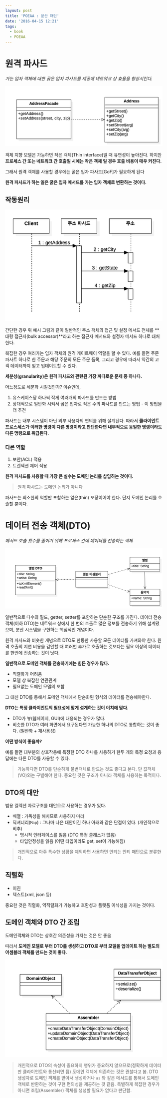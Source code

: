 ```yaml
---
layout: post
title: 'POEAA : 분산 패턴'
date: '2016-04-15 12:21'
tags:
  - book
  - POEAA
---
```


# 원격 파사드

_가는 입자 객체에 대한 굵은 입자 파사드를 제공해 네트워크 상 효율을 향상시킨다._

![원격 파사트 예시](/attach/2016/POEAA/ClassDiagram-RemoteFacade.png)

객체 지향 모델은 가능하면 작은 객체(Thin interface)일 때 유연성이 높아진다.
하지만 **프로세스 간 또는 네트워크 간 호출일 시에는 작은 객체 일 경우 호출 비용이 매우 커진다.**

그래서 원격 객체를 사용할 경우에는 굵은 입자 파사드[GoF]가 필요하게 된다

**원격 파사드가 하는 일은 굵은 입자 메서드를 가는 입자 객체로 변환하는 것이다.**

## 작동원리

![파사드를 한 번 호출 하면 파사드가 도메인 객체를 여러번 호출할 수 있다.](/attach/2016/POEAA/SequenceDiagram-RemoteFacade.png)

간단한 경우 위 예시 그림과 같이 일반적인 주소 객체의 접근 및 설정 메서드 전체를 **대량 접근자(bulk accessor)**라고 하는 접근자 메서드와 설정자 메서드 하나로 대처한다.

복잡한 경우 여러가는 입자 객체의 원격 게이트웨이 역할을 할 수 있다.
예를 들면 주문 파사트 하나로 한 주문과 해당 주문의 모든 주문 품목, 그리고 경우에 따라서 약간의 고객 데이터까지 얻고 업데이트할 수 있다.

**세분성(granularity)은 원격 파사드와 관련된 가장 까다로운 문제 중 하나다.**

어느정도로 세분화 시킬것인가? 이슈인데,

1. 유스케이스당 하나씩 작게 여러개의 파사드를 만드는 방법
2. 상대적으로 일반화 시켜서 굵은 입자로 적은 수의 파사드를 만드는 방법 - 이 방법을 더 추천

파사드는 내부 시스템이 아닌 외부 사용자의 편의를 위해 설계된다. 따라서 **클라이언트 프로스세스가 이러한 명령이 다른 명령이라고 판단한다면 내부적으로 동일한 명령이라도 다른 명령으로 취급된다.**

### 다른 역할

1. 보안(ACL) 적용
2. 트랜젝션 제어 적용

**원격 파사드를 사용할 때 가장 큰 실수는 도메인 논리를 삽입하는 것이다.**

> 원격 파사드는 도메인 논리가 아니다

파사드는 최소한의 역할만 포함하는 얇은(thin) 포장이어야 한다. 단지 도메인 논리를 호출할 뿐이다.

# 데이터 전송 객체(DTO)

_메서드 호출 횟수를 줄이기 위해 프로세스 간에 데이터를 전송하는 객체_

![데이터 전송 객체](/attach/2016/POEAA/ClassDiagram-DTO.png)

일반적으로 다수의 필드, getter, setter를 포함하는 단순한 구조를 가진다.
데이터 전송 객체(이하 DTO)는 네트워크 상에서 한 번의 호출로 많은 정보를 전송하기 위해 설계됐으며, 분산 시스템을 구현하는 핵심적인 개념이다.

원격 파사드와 비슷한 개념으로 DTO도 한동한 사용할 모든 데이터를 가져와야 한다. 원격 호출의 지연 비용을 감안할 때 여러번 추가로 호출하는 것보다는 필요 이상의 데이터를 한번에 전송하는 것이 낫다.

**일반적으로 도메인 객체를 전송하기에는 힘든 경우가 많다.**

- 직렬화가 어려움
- 모델 상 복잡한 연관관계
- 필요없는 도메인 모델의 포함

그 대신 DTO를 통해서 도메인 객체에서 단순화된 형식의 데이터를 전송해야한다.

**DTO는 특정 클라이언트의 필요성에 맞게 설계하는 것이 이치에 맞다.**

- DTO가 뷰(웹페이지, GUI)에 대응되는 경우가 많다.
- 비슷한 DTO가 여러 화면에서 요구된다면 가능한 하나의 DTO로 통합하는 것이 좋다. (일반화 + 재사용성)

**어떤 방식이 좋을까?**

예를 들면 대부분의 상호작용에 특정한 DTO 하나를 사용하거 한두 개의 특정 요청과 응답에는 다른 DTO를 사용할 수 있다.

> 가능하다면 DTO를 단순하게 불변객체로 만드는 것도 좋다고 본다. 단 값객체(VO)와는 구별해야 한다.
> 중요한 것은 구조가 아니라 객체를 사용하는 목적이다.

## DTO의 대안

범용 컬렉션 자료구조를 대안으로 사용하는 경우가 있다.

- 배열 : 가독성을 해치므로 사용하지 마라
- 딕셔너리(`Map`) : 그나마 나은 대안이긴 하나 아래와 같은 단점이 있다. (개인적으로 비추)
    - 명시적 인터페이스를 잃음 (DTO 특정 클래스가 없음)
    - 타입안정성을 잃음 (어떤 타입이라도 get, set이 가능해짐)

> 개인적으로 아주 특수한 상황을 제외하면 사용하면 안되는 안티 패턴으로 분류한다.

## 직렬화

- 이진
- 텍스트(xml, json 등)

중요한 것은 직렬화, 역직렬화가 가능하고 호환성과 플랫폼 이식성을 가지는 것이다.

## 도메인 객체와 DTO 간 조립

도메인객체와 DTO는 상호간 의존성을 가지는 것은 안 좋음

따라서 **도메인 모델로 부터 DTO를 생성하고 DTO로 부터 모델을 업데이트 하는 별도의 어셈블러 객체를 만드는 것이 좋다.**

![어셈블러 객체를 사용해 도메인 모델과 데이터 전송 객체를 서로 독립적으로 유지할 수 있다.](/attach/2016/POEAA/ClassDiagram-DTOAssembler.png)

> 개인적으로 DTO의 속성이 중요하지 행위가 중요하지 않으므로(정확하게 데이터만 클라이언트와 통신되면 됨) 도메인 객체에 의존하는 것은 괜찮다고 봄.
> DTO 생성자로 도메인 객체를 받아서 생성하거나 `as` 와 같은 메서드를 통해서 도메인 객체로 반환하는 것이 구현 편의성을 제공하는 것 같음.
> 특별하게 복잡한 경우가 아니면 조립(Assembler) 객체를 생성할 필요가 없다고 판단함.
